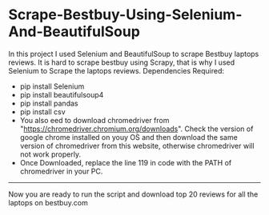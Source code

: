 # Scrape-Bestbuy-Using-Selenium-And-BeautifulSoup

In this project I used Selenium and BeautifulSoup to scrape Bestbuy laptops reviews. It is hard to scrape bestbuy using Scrapy, that is why I used Selenium to Scrape the laptops reviews. 
Dependencies Required:
- pip install Selenium
- pip install beautifulsoup4
- pip install pandas
- pip install csv
- You also eed to download chromedriver from "https://chromedriver.chromium.org/downloads". Check the version of google chrome installed on youy OS and then download the same version of chromedriver from this website, otherwise chromedriver will not work properly.
- Once Downloaded, replace the line 119 in code with the PATH of chromedriver in your PC.
----------------------------------------------------------

Now you are ready to run the script and download top 20 reviews for all the laptops on bestbuy.com
